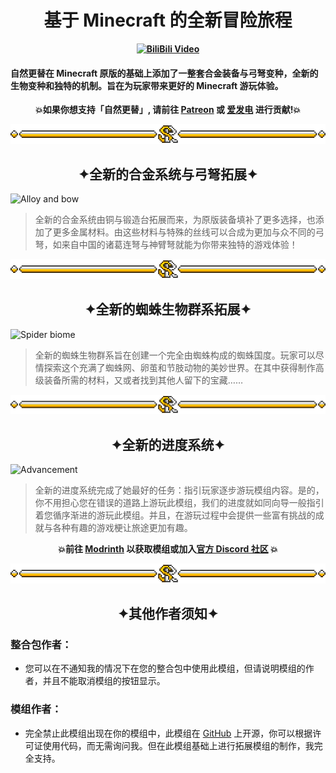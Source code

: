 <!--suppress HtmlDeprecatedAttribute -->
<h1 align = "center">基于 Minecraft 的全新冒险旅程</h1>

**<p align = "center">[![BiliBili Video](http://i2.hdslb.com/bfs/archive/00d008a86ad3f1d5793e581cecae7e8c3c881765.jpg)](https://www.bilibili.com/video/av267880117)</p>**

#### 自然更替在 Minecraft 原版的基础上添加了一整套合金装备与弓弩变种，全新的生物变种和独特的机制。旨在为玩家带来更好的 Minecraft 游玩体验。

**<p align = "center">💥如果你想支持「自然更替」, 请前往 [Patreon](https://www.patreon.com/GameGeek_Saikel) 或 [爱发电](https://afdian.net/a/GameGeek_Saikel)
进行贡献!💥</p>**

![Line](https://raw.githubusercontent.com/Saikel-Orado-Liu/Spontaneous-Replace/1.20.2/img/Line.png)

<h2 align = "center">✦全新的合金系统与弓弩拓展✦</h2>

![Alloy and bow](https://github.com/Saikel-Orado-Liu/Spontaneous-Replace/blob/1.20.2/img/Alloy%20and%20bow.gif?raw=true)

> 全新的合金系统由铜与锻造台拓展而来，为原版装备填补了更多选择，也添加了更多金属材料。由这些材料与特殊的丝线可以合成为更加与众不同的弓弩，如来自中国的诸葛连弩与神臂弩就能为你带来独特的游戏体验！

![Line](https://raw.githubusercontent.com/Saikel-Orado-Liu/Spontaneous-Replace/1.20.2/img/Line.png)

<h2 align = "center">✦全新的蜘蛛生物群系拓展✦</h2>

![Spider biome](https://github.com/Saikel-Orado-Liu/Spontaneous-Replace/blob/1.20.2/img/Spider%20biome.gif?raw=true)

> 全新的蜘蛛生物群系旨在创建一个完全由蜘蛛构成的蜘蛛国度。玩家可以尽情探索这个充满了蜘蛛网、卵茧和节肢动物的美妙世界。在其中获得制作高级装备所需的材料，又或者找到其他人留下的宝藏……

![Line](https://raw.githubusercontent.com/Saikel-Orado-Liu/Spontaneous-Replace/1.20.2/img/Line.png)

<h2 align = "center">✦全新的进度系统✦</h2>

![Advancement](https://github.com/Saikel-Orado-Liu/Spontaneous-Replace/blob/1.20.2/img/Advancement.gif?raw=true)

> 全新的进度系统完成了她最好的任务：指引玩家逐步游玩模组内容。是的，你不用担心您在错误的道路上游玩此模组，我们的进度就如同向导一般指引着您循序渐进的游玩此模组。并且，在游玩过程中会提供一些富有挑战的成就与各种有趣的游戏梗让旅途更加有趣。

**<p align = "center">💥前往 [Modrinth](https://modrinth.com/mod/spontaneous-replace) 以获取模组或加入[官方 Discord 社区](https://discord.com/invite/ChRbMFgVw3)
💥</p>**

![Line](https://raw.githubusercontent.com/Saikel-Orado-Liu/Spontaneous-Replace/1.20.2/img/Line.png)

<h2 align = "center">✦其他作者须知✦</h2>

### 整合包作者：

- 您可以在不通知我的情况下在您的整合包中使用此模组，但请说明模组的作者，并且不能取消模组的按钮显示。

### 模组作者：

- 完全禁止此模组出现在你的模组中，此模组在 [GitHub](https://github.com/Saikel-Orado-Liu/Spontaneous-Replace) 上开源，你可以根据许可证使用代码，而无需询问我。但在此模组基础上进行拓展模组的制作，我完全支持。